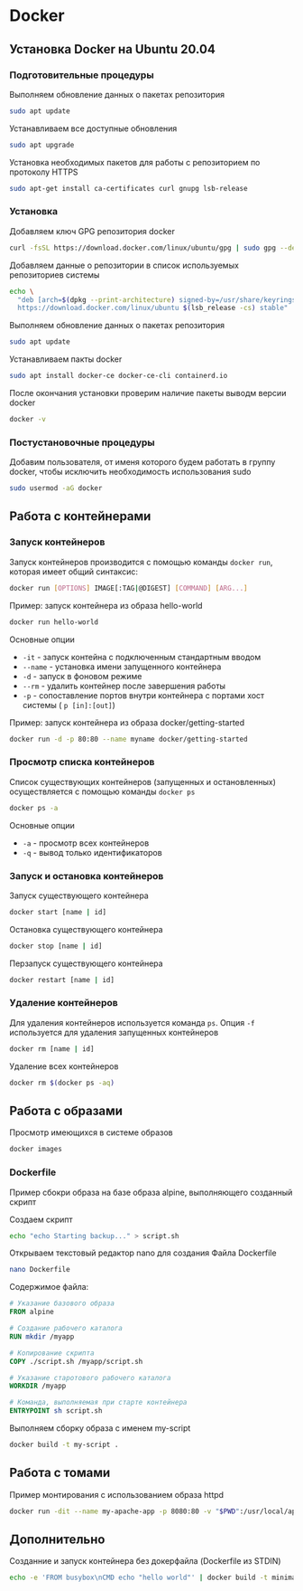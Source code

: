 # Docker

## Установка Docker на Ubuntu 20.04

### Подготовительные процедуры
Выполняем обновление данных о пакетах репозитория
````bash
sudo apt update
````
Устанавливаем все доступные обновления
````bash
sudo apt upgrade
````
Установка необходимых пакетов для работы с репозиторием по протоколу HTTPS
````bash
sudo apt-get install ca-certificates curl gnupg lsb-release
````

### Установка
Добавляем ключ GPG репозитория docker
````bash
curl -fsSL https://download.docker.com/linux/ubuntu/gpg | sudo gpg --dearmor -o /usr/share/keyrings/docker-archive-keyring.gpg
````
Добавляем данные о репозитории в список используемых репозиториев системы
````bash
echo \
  "deb [arch=$(dpkg --print-architecture) signed-by=/usr/share/keyrings/docker-archive-keyring.gpg] \
  https://download.docker.com/linux/ubuntu $(lsb_release -cs) stable" | sudo tee /etc/apt/sources.list.d/docker.list
````
Выполняем обновление данных о пакетах репозитория
````bash
sudo apt update
````
Устанавливаем пакты docker
````bash
sudo apt install docker-ce docker-ce-cli containerd.io
````
После окончания установки проверим наличие пакеты выводм версии docker
````bash
docker -v
````

### Постустановочные процедуры
Добавим пользователя, от именя которого будем работать в группу docker, чтобы исключить необходимость использования sudo
````bash
sudo usermod -aG docker
````
## Работа с контейнерами
### Запуск контейнеров
Запуск контейнеров производится с помощью команды `docker run`, которая имеет общий синтаксис:
````bash
docker run [OPTIONS] IMAGE[:TAG|@DIGEST] [COMMAND] [ARG...]
````
Пример: запуск контейнера из образа hello-world
````bash
docker run hello-world
````

Основные опции
+ `-it` - запуск контейна с подключенным стандартным вводом
+ `--name` - установка имени запущенного контейнера
+ `-d` - запуск в фоновом режиме
+ `--rm` - удалить контейнер после завершения работы
+ `-p` - сопоставление портов внутри контейнера с портами хост системы ( `p [in]:[out]`)

Пример: запуск контейнера из образа docker/getting-started
````bash
docker run -d -p 80:80 --name myname docker/getting-started
````
### Просмотр списка контейнеров
Список существующих контейнеров (запущенных и остановленных) осуществляется с помощью команды `docker ps`
````bash
docker ps -a
````
Основные опции
+ `-a` - просмотр всех контейнеров
+ `-q` - вывод только идентификаторов

### Запуск и остановка контейнеров
Запуск существующего контейнера
````bash
docker start [name | id]
````
Остановка существующего контейнера
````bash
docker stop [name | id]
````
Перзапуск существующего контейнера
````bash
docker restart [name | id]
````
### Удаление контейнеров
Для удаления контейнеров используется команда `ps`.
Опция `-f` используется для удаления запущенных контейнеров
````bash
docker rm [name | id]
````
Удаление всех контейнеров
````bash
docker rm $(docker ps -aq)
````
## Работа с образами

Просмотр имеющихся в системе образов
````bash
docker images
````
### Dockerfile
Пример сбокри образа на базе образа alpine, выполняющего созданный скрипт

Создаем скрипт
````bash
echo "echo Starting backup..." > script.sh
````

Открываем текстовый редактор nano для создания Файла Dockerfile
````bash
nano Dockerfile 
````
Содержимое файла:
````Dockerfile
# Указание базового образа
FROM alpine

# Создание рабочего каталога
RUN mkdir /myapp

# Копирование скрипта
COPY ./script.sh /myapp/script.sh

# Указание старотового рабочего каталога
WORKDIR /myapp

# Команда, выполняемая при старте контейнера
ENTRYPOINT sh script.sh
````
Выполняем сборку образа с именем my-script
````bash
docker build -t my-script .
````
## Работа с томами

Пример монтирования с использованием образа httpd
````bash
docker run -dit --name my-apache-app -p 8080:80 -v "$PWD":/usr/local/apache2/htdocs/ httpd:2.4
````
## Дополнительно

Созданние и запуск контейнера без докерфайла (Dockerfile из STDIN)
````bash
echo -e 'FROM busybox\nCMD echo "hello world"' | docker build -t minimal - && docker run minimal
````
